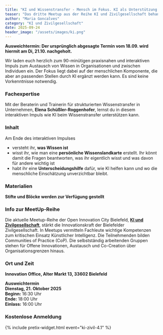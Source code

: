 ```yaml
---
title: "KI und Wissenstransfer - Mensch im Fokus. KI als Unterstützung."
teaser: "Das dritte Meetup aus der Reihe KI und Zivilgesellschaft behandelt das Thema Wissenstransfer."
author: "Maria Goncalves"
category: "KI und Zivilgesellschaft"
date: 2025-09-24
header_image: "/assets/images/ki.png"
---
```



**Ausweichtermin: Der ursprünglich abgesagte Termin vom 18.09. wird hiermit am Di, 21.10. nachgeholt.** 

Wir laden euch herzlich zum 90-minütigen praxisnahen und interaktiven Impuls zum Austausch von Wissen in Organisationen und zwischen Individuen ein.
Der Fokus liegt dabei auf der menschlichen Komponente, die aber an passenden Stellen durch KI ergänzt werden kann. Es sind keine Vorkenntnisse notwendig. 

### Fachexpertise
Mit der Beraterin und Trainerin für strukturierten Wissenstransfer in Unternehmen, **Elena Schüßler-Roggenhofer**, lernst du in diesem interaktiven Impuls wie KI beim Wissenstransfer unterstützen kann.

### Inhalt 
Am Ende des interaktiven Impulses
- versteht ihr, **was Wissen ist**
- wisst ihr, wie man eine **persönliche Wissenslandkarte** erstellt. Ihr könnt damit die Fragen beantworten, was ihr eigentlich wisst und was davon für andere wichtig ist
- habt ihr eine **Unterscheidungshilfe** dafür, wie KI helfen kann und wo die menschliche Einschätzung unverzichtbar bleibt.

### Materialien
**Stifte und Blöcke werden zur Verfügung gestellt**

### Info zur MeetUp-Reihe
Die aktuelle Meetup-Reihe der Open Innovation City Bielefeld, [**KI und Zivilgesellschaft**](https://oic-bielefeld.de/ki/), stärkt die Innovationskraft der Bielefelder Zivilgesellschaft. In Meetups vermitteln Fachleute wichtige Kompetenzen zum kritischen Einsatz Künstlicher Intelligenz. Die Teilnehmenden bilden Communities of Practice (CoP). Die selbstständig arbeitenden Gruppen stehen für Offene Innovationen, Austausch und Co-Creation über Organisationsgrenzen hinaus.

### Ort und Zeit
**Innovation Office, Alter Markt 13, 33602 Bielefeld**

**Ausweichtermin**<br>
**Dienstag, 21. Oktober 2025**<br>
**Beginn:** 16:30 Uhr<br>
**Ende:** 18:00 Uhr<br>
**Einlass:** 16:00 Uhr

### Kostenlose Anmeldung
{% include pretix-widget.html event="ki-zivil-4.1" %}
